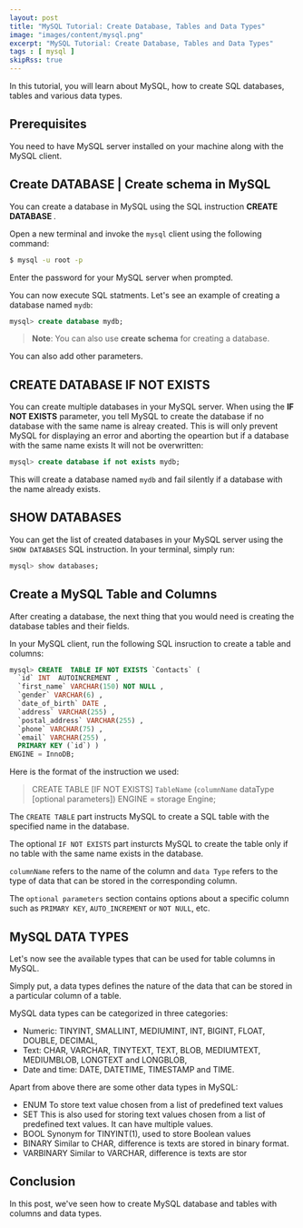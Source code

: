 ```yaml
---
layout: post
title: "MySQL Tutorial: Create Database, Tables and Data Types"
image: "images/content/mysql.png"
excerpt: "MySQL Tutorial: Create Database, Tables and Data Types" 
tags : [ mysql ]
skipRss: true
---
```


In this tutorial, you will learn about MySQL, how to create SQL databases, tables and various data types.


## Prerequisites

You need to have MySQL server installed on your machine along with the MySQL client.

## Create DATABASE | Create schema in MySQL

You can create a database in MySQL using the SQL instruction **CREATE DATABASE <name>**.

Open a new terminal and invoke the `mysql` client using the following command:

```bash
$ mysql -u root -p
``` 

Enter the password for your MySQL server when prompted. 

You can now execute SQL statments. Let's see an example of creating a database named `mydb`:

```SQL
mysql> create database mydb;
```

> **Note**: You can also use **create schema** for creating a database.

You can also add other parameters. 

## CREATE DATABASE IF NOT EXISTS

You can create multiple databases in your MySQL server. When using the **IF NOT EXISTS** parameter, you tell MySQL to create the database if no database with the same name is alreay created. This is will only prevent MySQL for displaying an error and aborting the opeartion but if a database with the same name exists It will not be overwritten:

```SQL
mysql> create database if not exists mydb;
```

This will create a database named `mydb` and fail silently if a database with the name already exists.

## SHOW DATABASES

You can get the list of created databases in your MySQL server using the `SHOW DATABASES` SQL instruction. In your terminal, simply run:

```sql
mysql> show databases;
```

## Create a MySQL Table and Columns

After creating a database, the next thing that you would need is creating the database tables and their fields.


In your MySQL client, run the following SQL insruction to create a table and columns:

```sql
mysql> CREATE  TABLE IF NOT EXISTS `Contacts` (
  `id` INT  AUTOINCREMENT ,
  `first_name` VARCHAR(150) NOT NULL ,
  `gender` VARCHAR(6) ,
  `date_of_birth` DATE ,
  `address` VARCHAR(255) ,
  `postal_address` VARCHAR(255) ,
  `phone` VARCHAR(75) ,
  `email` VARCHAR(255) ,
  PRIMARY KEY (`id`) )
ENGINE = InnoDB;
```

Here is the format of the instruction we used:

>CREATE  TABLE [IF NOT EXISTS] `TableName` (`columnName` dataType [optional parameters]) ENGINE = storage Engine; 

The `CREATE TABLE` part instructs MySQL to create a SQL table with the specified name in the database.

The optional `IF NOT EXISTS` part insturcts MySQL to create the table only if no table with the same name exists in the database.

`columnName` refers to the name of the column and `data Type` refers to the type of data that can be stored in the corresponding column.

The `optional parameters` section contains options about a specific column such as `PRIMARY KEY`, `AUTO_INCREMENT`  or `NOT NULL`, etc.



## MySQL DATA TYPES

Let's now see the available types that can be used for table columns in MySQL.

Simply put, a data types defines the nature of the data that can be stored in a particular column of a table.

MySQL data types can be categorized in three categories:

- Numeric: TINYINT, SMALLINT, MEDIUMINT, INT, BIGINT, FLOAT, DOUBLE, DECIMAL,
- Text: CHAR, VARCHAR, TINYTEXT, TEXT, BLOB, MEDIUMTEXT, MEDIUMBLOB, LONGTEXT and LONGBLOB,
- Date and time: DATE, DATETIME, TIMESTAMP and TIME.

Apart from above there are some other data types in MySQL:

- ENUM	To store text value chosen from a list of predefined text values
- SET	This is also used for storing text values chosen from a list of predefined text values. It can have multiple values.
- BOOL	Synonym for TINYINT(1), used to store Boolean values
- BINARY	Similar to CHAR, difference is texts are stored in binary format.
- VARBINARY	Similar to VARCHAR, difference is texts are stor

## Conclusion

In this post, we've seen how to create MySQL database and tables with columns and data types.











